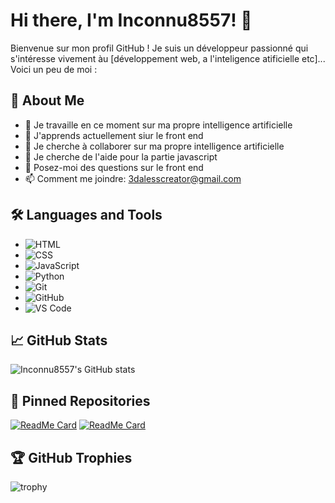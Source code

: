 # Hi there, I'm Inconnu8557! 👋

Bienvenue sur mon profil GitHub ! Je suis un développeur passionné qui s'intéresse vivement àu [développement web, a l'inteligence atificielle etc]... Voici un peu de moi :
## 🚀 About Me
- 🔭 Je travaille en ce moment sur ma propre intelligence artificielle
- 🌱 J'apprends actuellement siur le front end
- 👯 Je cherche à collaborer sur ma propre intelligence artificielle
- 🤔 Je cherche de l'aide pour la partie javascript
- 💬 Posez-moi des questions sur le front end
- 📫 Comment me joindre: 3dalesscreator@gmail.com


## 🛠️ Languages and Tools
- ![HTML](https://img.shields.io/badge/-HTML5-E34F26?style=flat&logo=html5&logoColor=white)
- ![CSS](https://img.shields.io/badge/-CSS3-1572B6?style=flat&logo=css3&logoColor=white)
- ![JavaScript](https://img.shields.io/badge/-JavaScript-F7DF1E?style=flat&logo=javascript&logoColor=black)
- ![Python](https://img.shields.io/badge/-Python-3776AB?style=flat&logo=python&logoColor=white)
- ![Git](https://img.shields.io/badge/-Git-F05032?style=flat&logo=git&logoColor=white)
- ![GitHub](https://img.shields.io/badge/-GitHub-181717?style=flat&logo=github&logoColor=white)
- ![VS Code](https://img.shields.io/badge/-Visual%20Studio%20Code-007ACC?style=flat&logo=visual-studio-code&logoColor=white)

## 📈 GitHub Stats
![Inconnu8557's GitHub stats](https://github-readme-stats.vercel.app/api?username=Inconnu8557&show_icons=true&theme=radical)

## 📌 Pinned Repositories
[![ReadMe Card](https://github-readme-stats.vercel.app/api/pin/?username=Inconnu8557&repo=your-repo-name)]([https://github.com/Inconnu8557/your-repo-name](https://github.com/Inconnu8557/intelligence-artificielle))
[![ReadMe Card](https://github-readme-stats.vercel.app/api/pin/?username=Inconnu8557&repo=your-repo-name)](https://github.com/Inconnu8557/your-repo-name)

## 🏆 GitHub Trophies
![trophy](https://github-profile-trophy.vercel.app/?username=Inconnu8557&theme=onedark)

